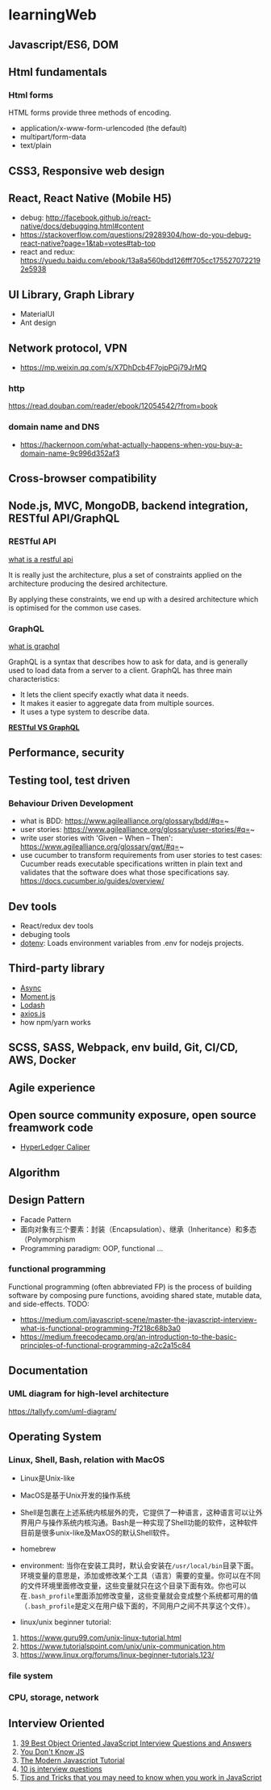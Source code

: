 # learningWeb

## Javascript/ES6, DOM

## Html fundamentals

### Html forms

HTML forms provide three methods of encoding.

* application/x-www-form-urlencoded (the default)
* multipart/form-data
* text/plain


## CSS3, Responsive web design

## React, React Native (Mobile H5)

* debug: http://facebook.github.io/react-native/docs/debugging.html#content
* https://stackoverflow.com/questions/29289304/how-do-you-debug-react-native?page=1&tab=votes#tab-top
* react and redux: https://yuedu.baidu.com/ebook/13a8a560bdd126fff705cc1755270722192e5938

## UI Library, Graph Library
* MaterialUI
* Ant design

## Network protocol, VPN

* https://mp.weixin.qq.com/s/X7DhDcb4F7ojpPGj79JrMQ

### http

https://read.douban.com/reader/ebook/12054542/?from=book

### domain name and DNS

* https://hackernoon.com/what-actually-happens-when-you-buy-a-domain-name-9c996d352af3

## Cross-browser compatibility

## Node.js, MVC, MongoDB, backend integration, RESTful API/GraphQL

### RESTful API

[what is a restful api](https://medium.com/@lazlojuly/what-is-a-restful-api-fabb8dc2afeb)

It is really just the architecture, plus a set of constraints applied on the architecture producing the desired architecture.

By applying these constraints, we end up with a desired architecture which is optimised for the common use cases.

### GraphQL

[what is graphql](https://medium.com/devgorilla/what-is-graphql-f0902a959e4)

GraphQL is a syntax that describes how to ask for data, and is generally used to load data from a server to a client. GraphQL has three main characteristics:

* It lets the client specify exactly what data it needs.
* It makes it easier to aggregate data from multiple sources.
* It uses a type system to describe data.

**[RESTful VS GraphQL](https://medium.com/good-api/rest-vs-graphql-a-critical-review-5f77392658e7)**

## Performance, security

## Testing tool, test driven

### Behaviour Driven Development

* what is BDD: https://www.agilealliance.org/glossary/bdd/#q=~
* user stories: https://www.agilealliance.org/glossary/user-stories/#q=~
* write user stories with 'Given – When – Then': https://www.agilealliance.org/glossary/gwt/#q=~
* use cucumber to transform requirements from user stories to test cases: Cucumber reads executable specifications written in plain text and validates that the software does what those specifications say. https://docs.cucumber.io/guides/overview/

## Dev tools

* React/redux dev tools
* debuging tools
* [dotenv](https://github.com/motdotla/dotenv): Loads environment variables from .env for nodejs projects.

## Third-party library
* [Async]()
* [Moment.js]()
* [Lodash](https://lodash.com)
* [axios.js]()
* how npm/yarn works

## SCSS, SASS, Webpack, env build, Git, CI/CD, AWS, Docker

## Agile experience

## Open source community exposure, open source freamwork code
* [HyperLedger Caliper](https://github.com/hyperledger/caliper)

## Algorithm

## Design Pattern
* Facade Pattern
* 面向对象有三个要素：封装（Encapsulation）、继承（Inheritance）和多态（Polymorphism
* Programming paradigm: OOP, functional ...

### functional programming

Functional programming (often abbreviated FP) is the process of building software by composing pure functions, avoiding shared state, mutable data, and side-effects.
TODO: 
* https://medium.com/javascript-scene/master-the-javascript-interview-what-is-functional-programming-7f218c68b3a0
* https://medium.freecodecamp.org/an-introduction-to-the-basic-principles-of-functional-programming-a2c2a15c84

## Documentation
### UML diagram for high-level architecture
https://tallyfy.com/uml-diagram/

## Operating System

### Linux, Shell, Bash, relation with MacOS

* Linux是Unix-like
* MacOS是基于Unix开发的操作系统
* Shell是包裹在上述系统内核层外的壳，它提供了一种语言，这种语言可以让外界用户与操作系统内核沟通。Bash是一种实现了Shell功能的软件，这种软件目前是很多unix-like及MaxOS的默认Shell软件。
* homebrew
* environment: 当你在安装工具时，默认会安装在`/usr/local/bin`目录下面。环境变量的意思是，添加或修改某个工具（语言）需要的变量。你可以在不同的文件环境里面修改变量，这些变量就只在这个目录下面有效。你也可以在`.bash_profile`里面添加修改变量，这些变量就会变成整个系统都可用的值（`.bash_profile`是定义在用户级下面的，不同用户之间不共享这个文件）。

* linux/unix beginner tutorial:

1. https://www.guru99.com/unix-linux-tutorial.html
2. https://www.tutorialspoint.com/unix/unix-communication.htm
3. https://www.linux.org/forums/linux-beginner-tutorials.123/

### file system

### CPU, storage, network

## Interview Oriented
1. [39 Best Object Oriented JavaScript Interview Questions and Answers](https://www.code-sample.com/2015/04/javascript-interview-questions-answers.html)
2. [You Don't Know JS](https://github.com/getify/You-Dont-Know-JS)
3. [The Modern Javascript Tutorial](https://javascript.info/)
4. [10 js interview questions](https://link.medium.com/CmvrEkHO3T)
5. [Tips and Tricks that you may need to know when you work in JavaScript](https://medium.com/@alexmaisiura/tips-and-tricks-that-you-may-need-to-know-when-you-work-in-javascript-q-a-799ce3c4b4d2)